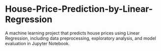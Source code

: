 # House-Price-Prediction-by-Linear-Regression
A machine learning project that predicts house prices using Linear Regression, including data preprocessing, exploratory analysis, and model evaluation in Jupyter Notebook.
